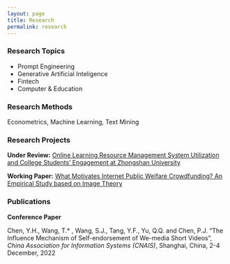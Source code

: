 ```yaml
---
layout: page
title: Research
permalink: research
---
```

### Research Topics

- Prompt Engineering
- Generative Artificial Inteligence
- Fintech
- Computer & Education

### Research Methods

Econometrics, Machine Learning, Text Mining

### Research Projects

**Under Review:** [Online Learning Resource Management System Utilization and College Students’ Engagement at Zhongshan University](research_projs/LLRMS.md)

**Working Paper:** [What Motivates Internet Public Welfare Crowdfunding? An Empirical Study based on Image Theory](research_projs/swcf.md)

### Publications

**Conference Paper**

Chen, Y.H., Wang, T.\* , Wang, S.J., Tang, Y.F., Yu, Q.Q. and Chen, P.J. “The Influence Mechanism of Self-endorsement of We-media Short Videos”, *China Association for Information Systems (CNAIS)*, Shanghai, China, 2-4 December, 2022


